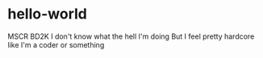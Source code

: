 # hello-world
MSCR BD2K
I don't know what the hell I'm doing
But I feel pretty hardcore like I'm a coder or something

